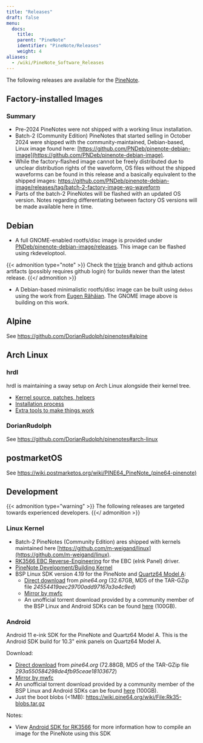 ```yaml
---
title: "Releases"
draft: false
menu:
  docs:
    title:
    parent: "PineNote"
    identifier: "PineNote/Releases"
    weight: 4
aliases:
  - /wiki/PineNote_Software_Releases
---
```


The following releases are available for the [PineNote](/documentation/PineNote).

## Factory-installed Images

### Summary

* Pre-2024 PineNotes were not shipped with a working linux installation.
* Batch-2 (Community Edition) PineNotes that started selling in October 2024 were shipped with the community-maintained, Debian-based, Linux image found here: [https://github.com/PNDeb/pinenote-debian-image](https://github.com/PNDeb/pinenote-debian-image).
* While the factory-flashed image cannot be freely distributed due to unclear distribution rights of the waveform, OS files without the shipped waveforms can be found in this release and a basically equivalent to the shipped images: https://github.com/PNDeb/pinenote-debian-image/releases/tag/batch-2-factory-image-wo-waveform
* Parts of the batch-2 PineNotes will be flashed with an updated OS version. Notes regarding differentiating between factory OS versions will be made available here in time.

## Debian

* A full GNOME-enabled rootfs/disc image is provided under [PNDeb/pinenote-debian-image/releases](https://github.com/PNDeb/pinenote-debian-image/releases). This image can be flashed using rkdeveloptool.

{{< admonition type="note" >}}
Check the [trixie](https://github.com/PNDeb/pinenote-debian-image/tree/trixie) branch and github actions artifacts (possibly requires github login) for builds newer than the latest release.
{{</ admonition >}}

* A Debian-based minimalistic rootfs/disc image can be built using `debos` using the work from [Eugen Răhăian](https://salsa.debian.org/eugenrh). The GNOME image above is building on this work.

## Alpine

See https://github.com/DorianRudolph/pinenotes#alpine

## Arch Linux
### hrdl
hrdl is maintaining a sway setup on Arch Linux alongside their kernel tree.
* [Kernel source, patches, helpers](https://git.sr.ht/~hrdl/)
* [Installation process](https://github.com/hrdl-github/pinenote-arch)
* [Extra tools to make things work](https://github.com/Ph4ntomas/pinenote-arch-stuff)

### DorianRudolph
See https://github.com/DorianRudolph/pinenotes#arch-linux

## postmarketOS

See https://wiki.postmarketos.org/wiki/PINE64_PineNote_(pine64-pinenote)

## Development

{{< admonition type="warning" >}}
The following releases are targeted towards experienced developers.
{{</ admonition >}}

### Linux Kernel

* Batch-2 PineNotes (Community Edition) ares shipped with kernels maintained here [https://github.com/m-weigand/linux](https://github.com/m-weigand/linux).
* [RK3566 EBC Reverse-Engineering](/documentation/General/RK3566_EBC_reverse-engineering) for the EBC (eInk Panel) driver.
* [PineNote Development/Building Kernel](/documentation/PineNote/Development/Building_kernel)
* BSP Linux SDK version 4.19 for the PineNote and [Quartz64 Model A](/documentation/Quartz64):
  * [Direct download](https://files.pine64.org/SDK/Quartz64/QUARTZ64-model-A_BSP%20Linux.tar.gz) from _pine64.org_ (32.67GB, MD5 of the TAR-GZip file _24554419aec29700add97167a3a4c9ed_)
  * [Mirror by mwfc](https://tmp.mwfc.info/pinenote/QUARTZ64-model-A_BSP%20Linux.tar.gz)
  * An unofficial torrent download provided by a community member of the BSP Linux and Android SDKs can be found [here](https://cdn.discordapp.com/attachments/870707390998282292/907726420204208148/pinenote.torrent) (100GB).

### Android

Android 11 e-ink SDK for the PineNote and Quartz64 Model A. This is the Android SDK build for 10.3" eink panels on Quartz64 Model A.

Download:

* [Direct download](https://files.pine64.org/SDK/Quartz64/QUARTZ64-model-A_eink.android11_SDK.tar.gz) from _pine64.org_ (72.88GB, MD5 of the TAR-GZip file _293a550584298de4fb95ceae18103672_)
* [Mirror by mwfc](https://tmp.mwfc.info/pinenote/QUARTZ64-model-A_eink.android11_SDK.tar.gz)
* An unofficial torrent download provided by a community member of the BSP Linux and Android SDKs can be found [here](https://cdn.discordapp.com/attachments/870707390998282292/907726420204208148/pinenote.torrent) (100GB).
* Just the boot blobs (<1MB): https://wiki.pine64.org/wiki/File:Rk35-blobs.tar.gz

Notes:

* View [Android SDK for RK3566](/documentation/General/Android_SDK_for_RK3566) for more information how to compile an image for the PineNote using this SDK

